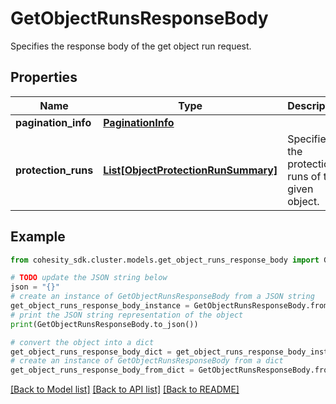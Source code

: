 # GetObjectRunsResponseBody

Specifies the response body of the get object run request.

## Properties

Name | Type | Description | Notes
------------ | ------------- | ------------- | -------------
**pagination_info** | [**PaginationInfo**](PaginationInfo.md) |  | [optional] 
**protection_runs** | [**List[ObjectProtectionRunSummary]**](ObjectProtectionRunSummary.md) | Specifies the protection runs of the given object. | [optional] 

## Example

```python
from cohesity_sdk.cluster.models.get_object_runs_response_body import GetObjectRunsResponseBody

# TODO update the JSON string below
json = "{}"
# create an instance of GetObjectRunsResponseBody from a JSON string
get_object_runs_response_body_instance = GetObjectRunsResponseBody.from_json(json)
# print the JSON string representation of the object
print(GetObjectRunsResponseBody.to_json())

# convert the object into a dict
get_object_runs_response_body_dict = get_object_runs_response_body_instance.to_dict()
# create an instance of GetObjectRunsResponseBody from a dict
get_object_runs_response_body_from_dict = GetObjectRunsResponseBody.from_dict(get_object_runs_response_body_dict)
```
[[Back to Model list]](../README.md#documentation-for-models) [[Back to API list]](../README.md#documentation-for-api-endpoints) [[Back to README]](../README.md)


